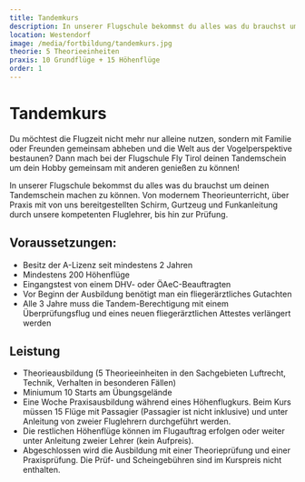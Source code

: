 ```yaml
---
title: Tandemkurs
description: In unserer Flugschule bekommst du alles was du brauchst um deinen Tandemkurs machen zu können. Von modernem Theorieunterricht, über Praxis mit von uns bereitgestellten Schirm, Gurtzeug und Funkanleitung durch unsere kompetenten Fluglehrer, bis hin zur Prüfung. 
location: Westendorf
image: /media/fortbildung/tandemkurs.jpg
theorie: 5 Theorieeinheiten
praxis: 10 Grundflüge + 15 Höhenflüge
order: 1
---
```


# Tandemkurs

Du möchtest die Flugzeit nicht mehr nur alleine nutzen, sondern mit Familie oder Freunden gemeinsam abheben und die Welt aus der Vogelperspektive bestaunen? Dann mach bei der Flugschule Fly Tirol deinen Tandemschein um dein Hobby gemeinsam mit anderen genießen zu können! 

In unserer Flugschule bekommst du alles was du brauchst um deinen Tandemschein machen zu können. Von modernem Theorieunterricht, über Praxis mit von uns bereitgestellten Schirm, Gurtzeug und Funkanleitung durch unsere kompetenten Fluglehrer, bis hin zur Prüfung. 

## Voraussetzungen:

* Besitz der A-Lizenz seit mindestens 2 Jahren
* Mindestens 200 Höhenflüge
* Eingangstest von einem DHV- oder ÖAeC-Beauftragten
* Vor Beginn der Ausbildung benötigt man ein fliegerärztliches Gutachten
* Alle 3 Jahre muss die Tandem-Berechtigung mit einem Überprüfungsflug und eines neuen fliegerärztlichen Attestes verlängert werden

## Leistung

* Theorieausbildung (5 Theorieeinheiten in den Sachgebieten Luftrecht, Technik, Verhalten in besonderen Fällen) 
* Miniumum 10 Starts am Übungsgelände
* Eine Woche Praxisausbildung während eines Höhenflugkurs. Beim Kurs müssen 15 Flüge mit Passagier (Passagier ist nicht inklusive) und unter Anleitung von zweier Fluglehrern durchgeführt werden.
* Die restlichen Höhenflüge können im Flugauftrag erfolgen oder weiter unter Anleitung zweier Lehrer (kein Aufpreis).
* Abgeschlossen wird die Ausbildung mit einer Theorieprüfung und einer Praxisprüfung. Die Prüf- und Scheingebühren sind im Kurspreis nicht enthalten.
